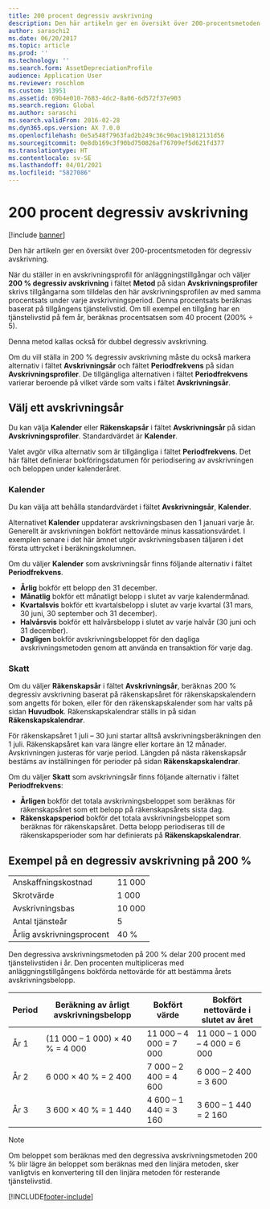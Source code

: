 ```yaml
---
title: 200 procent degressiv avskrivning
description: Den här artikeln ger en översikt över 200-procentsmetoden för degressiv avskrivning.
author: saraschi2
ms.date: 06/20/2017
ms.topic: article
ms.prod: ''
ms.technology: ''
ms.search.form: AssetDepreciationProfile
audience: Application User
ms.reviewer: roschlom
ms.custom: 13951
ms.assetid: 69b4e010-7683-4dc2-8a06-6d572f37e903
ms.search.region: Global
ms.author: saraschi
ms.search.validFrom: 2016-02-28
ms.dyn365.ops.version: AX 7.0.0
ms.openlocfilehash: 0e5a548f7963fad2b249c36c90ac19b812131d56
ms.sourcegitcommit: 0e8db169c3f90bd750826af76709ef5d621fd377
ms.translationtype: HT
ms.contentlocale: sv-SE
ms.lasthandoff: 04/01/2021
ms.locfileid: "5827086"
---
```

# <a name="200-percent-reducing-balance-depreciation"></a>200 procent degressiv avskrivning

[!include [banner](../includes/banner.md)]

Den här artikeln ger en översikt över 200-procentsmetoden för degressiv avskrivning.

När du ställer in en avskrivningsprofil för anläggningstillgångar och väljer **200 % degressiv avskrivning** i fältet **Metod** på sidan **Avskrivningsprofiler** skrivs tillgångarna som tilldelas den här avskrivningsprofilen av med samma procentsats under varje avskrivningsperiod. Denna procentsats beräknas baserat på tillgångens tjänstelivstid. Om till exempel en tillgång har en tjänstelivstid på fem år, beräknas procentsatsen som 40 procent (200% ÷ 5). 

Denna metod kallas också för dubbel degressiv avskrivning.

Om du vill ställa in 200 % degressiv avskrivning måste du också markera alternativ i fältet **Avskrivningsår** och fältet **Periodfrekvens** på sidan **Avskrivningsprofiler**. De tillgängliga alternativen i fältet **Periodfrekvens** varierar beroende på vilket värde som valts i fältet **Avskrivningsår**.

## <a name="select-a-depreciation-year"></a>Välj ett avskrivningsår
Du kan välja **Kalender** eller **Räkenskapsår** i fältet **Avskrivningsår** på sidan **Avskrivningsprofiler**. Standardvärdet är **Kalender**. 

Valet avgör vilka alternativ som är tillgängliga i fältet **Periodfrekvens**. Det här fältet definierar bokföringsdatumen för periodisering av avskrivningen och beloppen under kalenderåret.

### <a name="calendar"></a>Kalender

Du kan välja att behålla standardvärdet i fältet **Avskrivningsår**, **Kalender**. 

Alternativet **Kalender** uppdaterar avskrivningsbasen den 1 januari varje år. Generellt är avskrivningen bokfört nettovärde minus kassationsvärdet. I exemplen senare i det här ämnet utgör avskrivningsbasen täljaren i det första uttrycket i beräkningskolumnen. 

Om du väljer **Kalender** som avskrivningsår finns följande alternativ i fältet **Periodfrekvens**.

-   **Årlig** bokför ett belopp den 31 december.
-   **Månatlig** bokför ett månatligt belopp i slutet av varje kalendermånad.
-   **Kvartalsvis** bokför ett kvartalsbelopp i slutet av varje kvartal (31 mars, 30 juni, 30 september och 31 december).
-   **Halvårsvis** bokför ett halvårsbelopp i slutet av varje halvår (30 juni och 31 december).
-   **Dagligen** bokför avskrivningsbeloppet för den dagliga avskrivningsmetoden genom att använda en transaktion för varje dag.

### <a name="fiscal"></a>Skatt

Om du väljer **Räkenskapsår** i fältet **Avskrivningsår**, beräknas 200 % degressiv avskrivning baserat på räkenskapsåret för räkenskapskalendern som angetts för boken, eller för den räkenskapskalender som har valts på sidan **Huvudbok**. Räkenskapskalendrar ställs in på sidan **Räkenskapskalendrar**. 

För räkenskapsåret 1 juli – 30 juni startar alltså avskrivningsberäkningen den 1 juli. Räkenskapsåret kan vara längre eller kortare än 12 månader. Avskrivningen justeras för varje period. Längden på nästa räkenskapsår bestäms av inställningen för perioder på sidan **Räkenskapskalendrar**. 

Om du väljer **Skatt** som avskrivningsår finns följande alternativ i fältet **Periodfrekvens**:

-   **Årligen** bokför det totala avskrivningsbeloppet som beräknas för räkenskapsåret som ett belopp på räkenskapsårets sista dag.
-   **Räkenskapsperiod** bokför det totala avskrivningsbeloppet som beräknas för räkenskapsåret. Detta belopp periodiseras till de räkenskapsperioder som har definierats på **Räkenskapskalendrar**.

## <a name="example-of-200-reducing-balance-depreciation"></a>Exempel på en degressiv avskrivning på 200 %

|                                |        |
|--------------------------------|--------|
| Anskaffningskostnad               | 11 000 |
| Skrotvärde                  | 1 000 |
| Avskrivningsbas              | 10 000 |
| Antal tjänsteår             | 5      |
| Årlig avskrivningsprocent | 40 %    |

Den degressiva avskrivningsmetoden på 200 % delar 200 procent med tjänstelivstiden i år. Den procenten multipliceras med anläggningstillgångens bokförda nettovärde för att bestämma årets avskrivningsbelopp.

| Period | Beräkning av årligt avskrivningsbelopp | Bokfört värde             | Bokfört nettovärde i slutet av året |
|--------|-----------------------------------------------|------------------------|---------------------------------------|
| År 1 | (11 000 – 1 000) × 40 % = 4 000                | 11 000 – 4 000 = 7 000 | 11 000 – 1 000 – 4 000 = 6 000        |
| År 2 | 6 000 × 40 % = 2 400                           | 7 000 – 2 400 = 4 600  | 6 000 – 2 400 = 3 600                 |
| År 3 | 3 600 × 40 % = 1 440                           | 4 600 – 1 440 = 3 160  | 3 600 – 1 440 = 2 160                 |

> [!NOTE] 
> Om beloppet som beräknas med den degressiva avskrivningsmetoden 200 % blir lägre än beloppet som beräknas med den linjära metoden, sker vanligtvis en konvertering till den linjära metoden för resterande tjänstelivstid.





[!INCLUDE[footer-include](../../includes/footer-banner.md)]